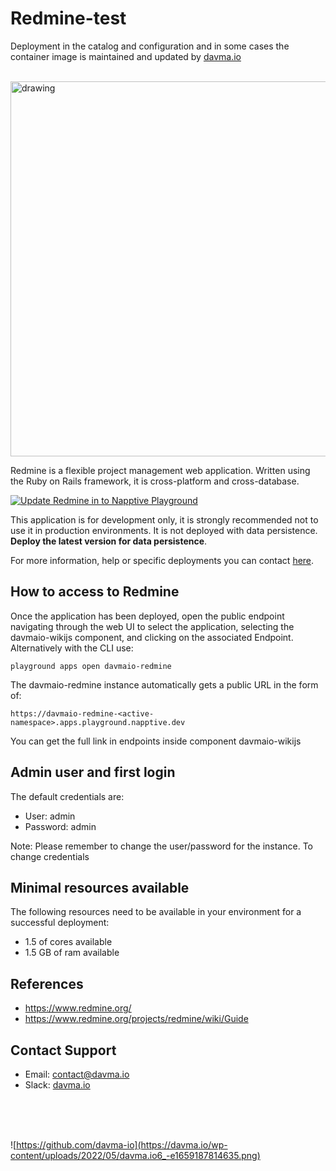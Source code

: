 # Redmine-test

Deployment in the catalog and configuration and in some cases the container image is maintained and updated by [davma.io](mailto:contact@davma.io)

</br>

<img src="https://upload.wikimedia.org/wikipedia/commons/8/80/Redmine_logo_v1.png" alt="drawing" width="600"/>

Redmine is a flexible project management web application. Written using the Ruby on Rails framework, it is cross-platform and cross-database.

[![Update Redmine in to Napptive Playground](https://github.com/davma-io-templates/napptive-template/actions/workflows/redmine-actions.yml/badge.svg)](https://github.com/davma-io-templates/napptive-template/actions/workflows/redmine-actions.yml)

This application is for development only, it is strongly recommended not to use it in production environments. It is not deployed with data persistence. __Deploy the latest version for data persistence__. 

For more information, help or specific deployments you can contact [here](mailto:contact@davma.io).

## How to access to Redmine

Once the application has been deployed, open the public endpoint navigating through the web UI to select the application, selecting the davmaio-wikijs component, and clicking on the associated Endpoint. Alternatively with the CLI use:

```
playground apps open davmaio-redmine
```

The davmaio-redmine instance automatically gets a public URL in the form of:

```
https://davmaio-redmine-<active-namespace>.apps.playground.napptive.dev
```

You can get the full link in endpoints inside component davmaio-wikijs

## Admin user and first login
The default credentials are:
- User: admin
- Password: admin

Note: Please remember to change the user/password for the instance. To change credentials

## Minimal resources available
The following resources need to be available in your environment for a successful deployment:
- 1.5 of cores available
- 1.5 GB of ram available

## References
* https://www.redmine.org/
* https://www.redmine.org/projects/redmine/wiki/Guide

## Contact Support

- Email: [contact@davma.io](mailto:contact@davma.io)
- Slack: [davma.io](https://join.slack.com/t/davmaioespacio/shared_invite/zt-1ad2hnzn6-DdMBvCaOPozfVAHhzvlSVQ)

</br>
</br>
</br>

![https://github.com/davma-io](https://davma.io/wp-content/uploads/2022/05/davma.io6_-e1659187814635.png)
</br>
</br>
</br>










<!--    

        playground login --patFile D:/Github/no-git/napptive-cli/test_pat.dat
        kubectl --kubeconfig napptive-cli/napptive-kubeconfig create -f napptive-n8n/component/

        playground catalog push davma-io/n8n:v1.0 napptive-n8n/component/
        playground catalog remove davma-io/n8n:v1.
        
-->
